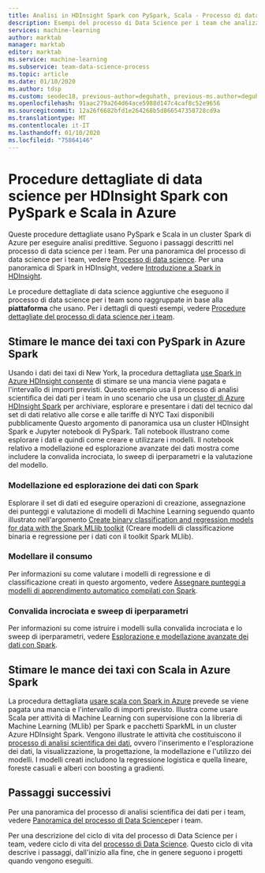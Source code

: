 ```yaml
---
title: Analisi in HDInsight Spark con PySpark, Scala - Processo di data science per i team
description: Esempi del processo di Data Science per i team che analizzano l'uso di PySpark e scala in un Azure HDInsight Spark.
services: machine-learning
author: marktab
manager: marktab
editor: marktab
ms.service: machine-learning
ms.subservice: team-data-science-process
ms.topic: article
ms.date: 01/10/2020
ms.author: tdsp
ms.custom: seodec18, previous-author=deguhath, previous-ms.author=deguhath
ms.openlocfilehash: 91aac279a264d64ace5988d147c4caf8c52e9656
ms.sourcegitcommit: 12a26f6682bfd1e264268b5d866547358728cd9a
ms.translationtype: MT
ms.contentlocale: it-IT
ms.lasthandoff: 01/10/2020
ms.locfileid: "75864146"
---
```

# <a name="hdinsight-spark-data-science-walkthroughs-using-pyspark-and-scala-on-azure"></a>Procedure dettagliate di data science per HDInsight Spark con PySpark e Scala in Azure

Queste procedure dettagliate usano PySpark e Scala in un cluster Spark di Azure per eseguire analisi predittive. Seguono i passaggi descritti nel processo di data science per i team. Per una panoramica del processo di data science per i team, vedere [Processo di data science](overview.md). Per una panoramica di Spark in HDInsight, vedere [Introduzione a Spark in HDInsight](../../hdinsight/spark/apache-spark-overview.md).

Le procedure dettagliate di data science aggiuntive che eseguono il processo di data science per i team sono raggruppate in base alla **piattaforma** che usano. Per i dettagli di questi esempi, vedere [Procedure dettagliate del processo di data science per i team](walkthroughs.md).

## <a name="predict-taxi-tips-using-pyspark-on-azure-spark"></a>Stimare le mance dei taxi con PySpark in Azure Spark

Usando i dati dei taxi di New York, la procedura dettagliata [use Spark in Azure HDInsight consente](spark-overview.md) di stimare se una mancia viene pagata e l'intervallo di importi previsti. Questo esempio usa il processo di analisi scientifica dei dati per i team in uno scenario che usa un [cluster di Azure HDInsight Spark](https://azure.microsoft.com/services/hdinsight/) per archiviare, esplorare e presentare i dati del tecnico dal set di dati relativo alle corse e alle tariffe di NYC Taxi disponibili pubblicamente Questo argomento di panoramica usa un cluster HDInsight Spark e Jupyter notebook di PySpark. Tali notebook illustrano come esplorare i dati e quindi come creare e utilizzare i modelli. Il notebook relativo a modellazione ed esplorazione avanzate dei dati mostra come includere la convalida incrociata, lo sweep di iperparametri e la valutazione del modello.

### <a name="data-exploration-and-modeling-with-spark"></a>Modellazione ed esplorazione dei dati con Spark 
Esplorare il set di dati ed eseguire operazioni di creazione, assegnazione dei punteggi e valutazione di modelli di Machine Learning seguendo quanto illustrato nell'argomento [Create binary classification and regression models for data with the Spark MLlib toolkit](spark-data-exploration-modeling.md) (Creare modelli di classificazione binaria e regressione per i dati con il toolkit Spark MLlib).

### <a name="model-consumption"></a>Modellare il consumo
Per informazioni su come valutare i modelli di regressione e di classificazione creati in questo argomento, vedere [Assegnare punteggi a modelli di apprendimento automatico compilati con Spark](spark-model-consumption.md).

### <a name="cross-validation-and-hyperparameter-sweeping"></a>Convalida incrociata e sweep di iperparametri
Per informazioni su come istruire i modelli sulla convalida incrociata e lo sweep di iperparametri, vedere [Esplorazione e modellazione avanzate dei dati con Spark](spark-advanced-data-exploration-modeling.md).


## <a name="predict-taxi-tips-using-scala-on-azure-spark"></a>Stimare le mance dei taxi con Scala in Azure Spark

La procedura dettagliata [usare scala con Spark in Azure](scala-walkthrough.md) prevede se viene pagata una mancia e l'intervallo di importi previsto. Illustra come usare Scala per attività di Machine Learning con supervisione con la libreria di Machine Learning (MLlib) per Spark e pacchetti SparkML in un cluster Azure HDInsight Spark. Vengono illustrate le attività che costituiscono il [processo di analisi scientifica dei dati](https://docs.microsoft.com/azure/machine-learning/team-data-science-process/), ovvero l'inserimento e l'esplorazione dei dati, la visualizzazione, la progettazione, la modellazione e l'utilizzo dei modelli. I modelli creati includono la regressione logistica e quella lineare, foreste casuali e alberi con boosting a gradienti.


## <a name="next-steps"></a>Passaggi successivi

Per una panoramica del processo di analisi scientifica dei dati per i team, vedere [Panoramica del processo di Data Science](overview.md)per i team.

Per una descrizione del ciclo di vita del processo di Data Science per i team, vedere ciclo di vita del [processo di Data Science](lifecycle.md). Questo ciclo di vita descrive i passaggi, dall'inizio alla fine, che in genere seguono i progetti quando vengono eseguiti. 

